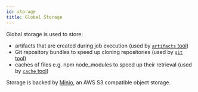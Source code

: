 ```yaml
---
id: storage
title: Global Storage
---
```


Global storage is used to store:

- artifacts that are created during job execution (used by [`artifacts` tool](schema#artifacts))
- Git repository bundles to speed up cloning repositories (used by [`git` tool](schema#git))
- caches of files e.g. npm node_modules to speed up their retrieval (used by [`cache` tool](schema#cache))

Storage is backed by [Minio](https://min.io), an AWS S3 compatible object storage.
